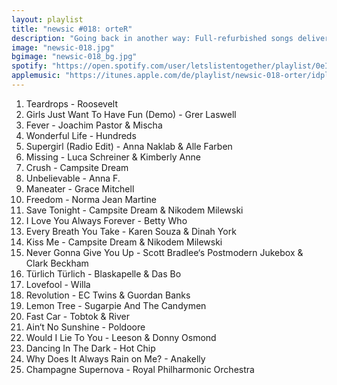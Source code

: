 ```yaml
---
layout: playlist
title: "newsic #018: orteR"
description: "Going back in another way: Full-refurbished songs delivered freshly made."
image: "newsic-018.jpg"
bgimage: "newsic-018_bg.jpg"
spotify: "https://open.spotify.com/user/letslistentogether/playlist/0eIssFTOEx3qP8sUmfoyXf"
applemusic: "https://itunes.apple.com/de/playlist/newsic-018-orter/idpl.79302bce67b74e459027fcd1f1b5a973"
---
```


<ol>
	<li>Teardrops - Roosevelt</li>
	<li>Girls Just Want To Have Fun (Demo) - Grer Laswell</li>
	<li>Fever - Joachim Pastor & Mischa</li>
	<li>Wonderful Life - Hundreds</li>
	<li>Supergirl (Radio Edit) - Anna Naklab & Alle Farben</li>
	<li>Missing - Luca Schreiner & Kimberly Anne</li>
	<li>Crush - Campsite Dream</li>
	<li>Unbelievable - Anna F.</li>
	<li>Maneater - Grace Mitchell</li>
	<li>Freedom - Norma Jean Martine</li>
	<li>Save Tonight - Campsite Dream & Nikodem Milewski</li>
	<li>I Love You Always Forever - Betty Who</li>
	<li>Every Breath You Take - Karen Souza & Dinah York</li>
	<li>Kiss Me - Campsite Dream & Nikodem Milewski</li>
	<li>Never Gonna Give You Up - Scott Bradlee‘s Postmodern Jukebox & Clark Beckham</li>
	<li>Türlich Türlich - Blaskapelle & Das Bo</li>
	<li>Lovefool - Willa</li>
	<li>Revolution - EC Twins & Guordan Banks</li>
	<li>Lemon Tree - Sugarpie And The Candymen</li>
	<li>Fast Car - Tobtok & River</li>
	<li>Ain‘t No Sunshine - Poldoore</li>
	<li>Would I Lie To You - Leeson & Donny Osmond</li>
	<li>Dancing In The Dark - Hot Chip</li>
	<li>Why Does It Always Rain on Me? - Anakelly</li>
	<li>Champagne Supernova - Royal Philharmonic Orchestra</li>
</ol>

